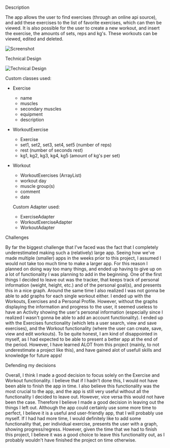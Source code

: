 Description

The app allows the user to find exercises (through an online api source), and add these exercises to the list of favorite exercises, which can then be viewed.
It is also possible for the user to create a new workout, and insert the exercise, the amounts of sets, reps and kg's. These workouts can be viewed, edited and deleted.

![Screenshot](https://github.com/mikebg95/Project/blob/master/doc/screenshot.jpg)


Technical Design

![Technical Design](https://github.com/mikebg95/Project/blob/master/doc/REPORT.png)

Custom classes used:

- Exercise
   - name
   - muscles
   - secondary muscles
   - equipment
   - description

- WorkoutExercise
   - Exercise
   - set1, set2, set3, set4, set5 (number of reps)
   - rest (number of seconds rest)
   - kg1, kg2, kg3, kg4, kg5 (amount of kg's per set)
   
- Workout
   - WorkoutExercises (ArrayList)
   - workout day
   - muscle group(s)
   - comment
   - date
   
   
   Custom Adapter used:
   - ExerciseAdapter
   - WorkoutExerciseAdapter
   - WorkoutAdapter 
   
  
Challenges

By far the biggest challenge that I've faced was the fact that I completely underestimated making such a (relatively) large app.
Seeing how we've made multiple (smaller) apps in the weeks prior to this project, I assumed I would not take too much time to make a larger app.
For this reason I planned on doing way too many things, and ended up having to give up on a lot of functionality I was planning to add in the beginning. 
One of the first things I decided to leave out was the tracker, that keeps track of personal information (weight, height, etc.) and of the personal goal(s), and presents this in a nice graph. 
Around the same time I also realized I was not gonna be able to add graphs for each single workout either. I ended up with the Workouts, Exercises and a Personal Profile.
However, without the graphs displaying the information and progress to the user, it seemed useless to have an Activity showing the user's personal information (especially since I realized I wasn't gonna be able to add an account functionality).
I ended up with the Exercises functionality (which lets a user search, view and save exercises), and the Workout functionality (where the user can create, save, view and edit workouts). 
To be quite honest, I am kind of disappointed in myself, as I had expected to be able to present a better app at the end of the period. However, I have learned ALOT from this project (mainly, to not underestimate a project like this), and have gained alot of usefull skills and knowledge for future apps!


Defending my decisions

Overall, I think I made a good decision to focus solely on the Exercise and Workout functionality. I believe that if I hadn't done this, I would not have been able to finish the app in time.
I also believe this functionality was the most crucial to the app, and the app is still very useful without all the functionality I decided to leave out. However, vice versa this would not have been the case.
Therefore I believe I made a good decision in leaving out the things I left out. Although the app could certainly use some more time to perfect, I believe it is a useful and user-friendly app, that I will probably use myself.
If I had had more time, I would definitely like to add some functionality that, per individual exercise, presents the user with a graph, showing progress/regress. However, given the time that we had to finish this project, I believe it was a good choice to leave this functionality out, as I probably wouldn't have finished the project on time otherwise.
